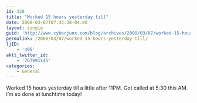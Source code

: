 ```yaml
---
id: 328
title: "Worked 15 hours yesterday till"
date: 2008-03-07T07:43:38-04:00
layout: single
guid: 'http://www.cyberjunx.com/blog/archives/2008/03/07/worked-15-hours-yesterday-till/'
permalink: /2008/03/07/worked-15-hours-yesterday-till/
ljID:
    - '495'
aktt_twitter_id:
    - '767991145'
categories:
    - General
---
```


Worked 15 hours yesterday till a little after 11PM. Got called at 5:30 this AM. I’m so done at lunchtime today!